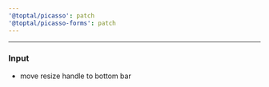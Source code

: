 ```yaml
---
'@toptal/picasso': patch
'@toptal/picasso-forms': patch
---
```


---

### Input

- move resize handle to bottom bar
